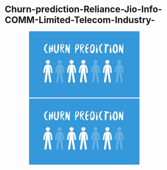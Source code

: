 # Churn-prediction-Reliance-Jio-Info-COMM-Limited-Telecom-Industry-

<p align="center">
  <img src="1_8_Md5Ns2OKeW9F8XRRCMKg.jpeg" width="350" title="hover text">
  <img src="1_8_Md5Ns2OKeW9F8XRRCMKg.jpeg" width="350" alt="accessibility text">
</p>

